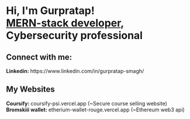 <h1>Hi, I'm Gurpratap! <br/><a href="https://github.com/Gurpratap-Smagh">MERN-stack developer</a>, <a>Cybersecurity professional</a>




<h2>Connect with me:</h2>
<b>Linkedin: </b>https://www.linkedin.com/in/gurpratap-smagh/

<h2>My Websites</h2>
<b>Coursify: </b>coursify-psi.vercel.app   (~Secure course selling website)
<b>Bromskiii wallet: </b>etherium-wallet-rouge.vercel.app   (~Ethereum web3 api)


<!--
**joshmadakor1/joshmadakor1** is a ✨ _special_ ✨ repository because its `README.md` (this file) appears on your GitHub profile.

Here are some ideas to get you started:

- 🔭 I’m currently working on ...
- 🌱 I’m currently learning ...
- 👯 I’m looking to collaborate on ...
- 🤔 I’m looking for help with ...
- 💬 Ask me about ...
- 📫 How to reach me: ...
- 😄 Pronouns: ...
- ⚡ Fun fact: ...
-->
